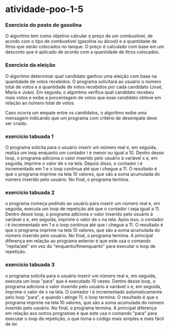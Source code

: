# atividade-poo-1-5 

<H3>Exercício do posto de gasolina</h3>

<p>O algoritmo tem como objetivo calcular o preço de um combustível, de acordo com o tipo de combustível (gasolina ou álcool) e a quantidade de litros que serão colocados no tanque. O preço é calculado com base em um desconto que é aplicado de acordo com a quantidade de litros colocados.</p>

<H3>Exercício da eleição</h3>

<P>O algoritmo determinar qual candidato ganhou uma eleição com base na quantidade de votos recebidos. O programa solicitará ao usuário o número total de votos e a quantidade de votos recebidos por cada candidato (José, Maria e João). Em seguida, o algoritmo verifica qual candidato recebeu mais votos e exibe a porcentagem de votos que esse candidato obteve em relação ao número total de votos.</p>

<P>Caso ocorra um empate entre os candidatos, o algoritmo exibe uma mensagem indicando que um programa com critério de desempate deve ser criado.</p>

<H3>exercício tabuada 1</H3>

<P>O programa solicita para o usuário inserir um número real e, em seguida, realiza um loop enquanto um contador i é menor ou igual a 10. Dentro desse loop, o programa adiciona o valor inserido pelo usuário à variável x e, em seguida, imprime o valor de x na tela. Depois disso, o contador i é incrementado em 1 e o loop continua até que i chegue a 11. O resultado é que o programa imprime na tela 10 valores, que são a soma acumulada do número inserido pelo usuário. No final, o programa termina.</p>

<H3>exercício tabuada 2</H3>

<P>o programa começa pedindo ao usuário para inserir um número real e, em seguida, executa um loop de repetição até que o contador i seja igual a 11. Dentro desse loop, o programa adiciona o valor inserido pelo usuário à variável x e, em seguida, imprime o valor de x na tela. Após isso, o contador i é incrementado em 1 e o loop continua até que i chegue a 11. O resultado é que o programa imprime na tela 10 valores, que são a soma acumulada do número inserido pelo usuário. No final, o programa termina. A principal diferença em relação ao programa anterior é que este usa o comando "repita/até" em vez do "enquanto/fimenquanto" para executar o loop de repetição.</p>

<H3>exercício tabuada 3</H3>

<P>o programa solicita para o usuário inserir um número real e, em seguida, executa um loop "para" que é executado 10 vezes. Dentro desse loop, o programa adiciona o valor inserido pelo usuário à variável x e, em seguida, imprime o valor de x na tela. O contador i é incrementado automaticamente pelo loop "para", e quando i atinge 11, o loop termina. O resultado é que o programa imprime na tela 10 valores, que são a soma acumulada do número inserido pelo usuário. No final, o programa termina. A principal diferença em relação aos outros programas é que este usa o comando "para" para executar o loop de repetição, o que torna o código mais simples e mais fácil de ler.</p>
